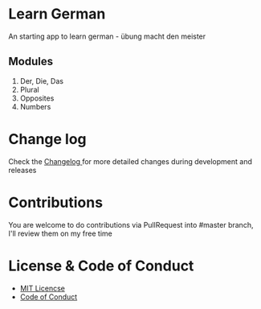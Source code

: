 # Learn German

An starting app to learn german - übung macht den meister

## Modules

1. Der, Die, Das
2. Plural
3. Opposites
4. Numbers

# Change log

Check the <a href="/changelog.md">Changelog </a> for more detailed changes during development and releases

# Contributions

You are welcome to do contributions via PullRequest into #master branch, I'll review them on my free time

# License & Code of Conduct

- <a href="/LICENSE"> MIT Licencse </a>
- <a href="/codeOfConduct.md"> Code of Conduct </a>
